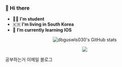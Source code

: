 <!--![header](https://capsule-render.vercel.app/api?type=rect)-->
<!-- -->

### 👋 Hi there

- 👨‍🎓 **I'm student**
- 🇰🇷 **I'm living in South Korea**
- 🌱 **I’m currently learning IOS**

<div align="center">
  
  ![dbguswls030's GitHub stats](https://github-readme-stats.vercel.app/api?username=dbguswls030&show_icons=true&theme=radical)
  
  <!-- [![Top Langs](https://github-readme-stats.vercel.app/api/top-langs/?username=dbguswls030&layout=compact)](https://github.com/dbguswls030/github-readme-stats) -->

  <img src="https://img.shields.io/badge/Swift-F05138?style=flat-square&logo=Swift&logoColor=white"/></a>
</div>



공부하는거
이메일
블로그

<!--
**dbguswls030/dbguswls030** is a ✨ _special_ ✨ repository because its `README.md` (this file) appears on your GitHub profile.

Here are some ideas to get you started:

- 🔭 I’m currently working on ...
- 🌱 I’m currently learning ...
- 👯 I’m looking to collaborate on ...
- 🤔 I’m looking for help with ...
- 💬 Ask me about ...
- 📫 How to reach me: ...
- 😄 Pronouns: ...
- ⚡ Fun fact: ...
-->
